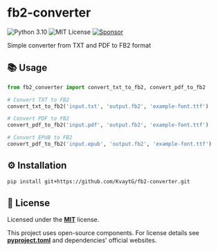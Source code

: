 # fb2-converter

![Python 3.10](https://img.shields.io/badge/Python-3.10-blue?logo=python) ![MIT License](https://img.shields.io/badge/License-MIT-green) [![Sponsor](https://img.shields.io/badge/Sponsor-%E2%9D%A4-red)](https://kvaytg.ru/donate.php?lang=en)

Simple converter from TXT and PDF to FB2 format

## 📚 Usage

```python
from fb2_converter import convert_txt_to_fb2, convert_pdf_to_fb2

# Convert TXT to FB2
convert_txt_to_fb2('input.txt', 'output.fb2', 'example-font.ttf')

# Convert PDF to FB2
convert_pdf_to_fb2('input.pdf', 'output.fb2', 'example-font.ttf')

# Convert EPUB to FB2
convert_pdf_to_fb2('input.epub', 'output.fb2', 'example-font.ttf')
```

## ⚙️ Installation
```bash
pip install git+https://github.com/KvaytG/fb2-converter.git
```

## 📜 License
Licensed under the **[MIT](LICENSE.txt)** license.

This project uses open-source components. For license details see **[pyproject.toml](pyproject.toml)** and dependencies' official websites.
